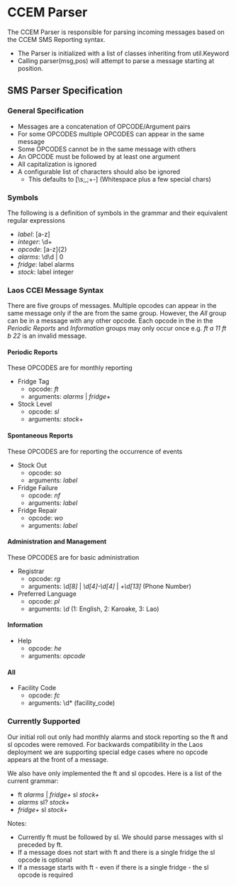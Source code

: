 # CCEM Parser
The CCEM Parser is responsible for parsing incoming messages based on the CCEM SMS Reporting syntax. 
* The Parser is initialized with a list of classes inheriting from util.Keyword
* Calling parser(msg,pos) will attempt to parse a message starting at position.

## SMS Parser Specification

### General Specification
+ Messages are a concatenation of OPCODE/Argument pairs
+ For some OPCODES multiple OPCODES can appear in the same message
+ Some OPCODES cannot be in the same message with others
+ An OPCODE must be followed by at least one argument
+ All capitalization is ignored
+ A configurable list of characters should also be ignored
    + This defaults to [\s;,;+-] (Whitespace plus a few special chars)

### Symbols
The following is a definition of symbols in the grammar and their equivalent regular expressions

+ *label*: [a-z]
+ *integer*: \d+
+ *opcode*: [a-z]{2}
+ *alarms*:  \d\d | 0
+ *fridge*: label  alarms
+ *stock*: label integer

### Laos CCEI Message Syntax
There are five groups of messages.  Multiple opcodes can appear in the same message only if the are from the same group. However, the *All* group can be in a message with any other opcode.  Each opcode in the in the *Periodic Reports* and *Information* groups may only occur once e.g. *ft a 11 ft b 22* is an invalid message.

#### Periodic Reports
These OPCODES are for monthly reporting

* Fridge Tag
    - opcode: *ft*
    - arguments: *alarms* | *fridge*+
* Stock Level
    - opcode: *sl*
    - arguments: *stock*+

#### Spontaneous Reports
These OPCODES are for reporting the occurrence of events

* Stock Out
    - opcode: *so*
    - arguments: *label* 
* Fridge Failure
    - opcode: *nf*
    - arguments: *label*
* Fridge Repair
    - opcode: *wo*
    - arguments: *label*

#### Administration and Management
These OPCODES are for basic administration

* Registrar
    - opcode: *rg*
    - arguments: *\d[8]* | *\d[4]-\d[4]* | *\+\d[13]*  (Phone Number)
* Preferred Language
    - opcode: *pl*
    - arguments: *\d*  (1: English, 2: Karoake, 3: Lao)

#### Information
* Help 
    - opcode: *he*
    - arguments: *opcode*

#### All
* Facility Code
    - opcode: *fc*
    - arguments: \d* (facility_code)

### Currently Supported
Our initial roll out only had monthly alarms and stock reporting so the ft and sl opcodes were removed. For backwards compatibility in the Laos deployment we are supporting special edge cases where no opcode appears at the front of a message.

We also have only implemented the ft and sl opcodes. Here is a list of the current grammar:

+ ft *alarms* | *fridge+* sl *stock+*
+ *alarms* sl? *stock+*
+ *fridge+* sl *stock+*

Notes: 

+ Currently ft must be followed by sl. We should parse messages with sl preceded by ft.
+ If a message does not start with ft and there is a single fridge the sl opcode is optional
+ If a message starts with ft - even if there is a single fridge - the sl opcode is required

